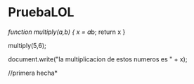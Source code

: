 # PruebaLOL

*function  multiply(a,b) {
x = a*b;
return  x
}

multiply(5,6);

  

document.write("la multiplicacion de estos numeros es " + x);

//primera hecha*